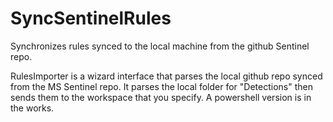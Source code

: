 # SyncSentinelRules
Synchronizes rules synced to the local machine from the github Sentinel repo. 

RulesImporter is a wizard interface that parses the local github repo synced from the MS Sentinel repo. It parses the local folder for "Detections" then sends them to the workspace that you specify. A powershell version is in the works. 
